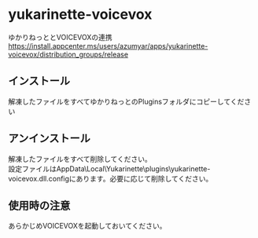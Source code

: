 # yukarinette-voicevox
ゆかりねっととVOICEVOXの連携  
https://install.appcenter.ms/users/azumyar/apps/yukarinette-voicevox/distribution_groups/release  

## インストール
解凍したファイルをすべてゆかりねっとのPluginsフォルダにコピーしてください

## アンインストール
解凍したファイルをすべて削除してください。  
設定ファイルはAppData\Local\Yukarinette\plugins\yukarinette-voicevox.dll.configにあります。必要に応じて削除してください。

## 使用時の注意
あらかじめVOICEVOXを起動しておいてください。
